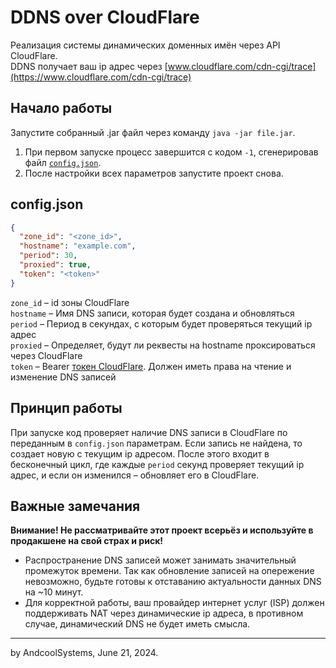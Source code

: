 # DDNS over CloudFlare
Реализация системы динамических доменных имён через API CloudFlare.  
DDNS получает ваш ip адрес через [www.cloudflare.com/cdn-cgi/trace](https://www.cloudflare.com/cdn-cgi/trace)

## Начало работы
Запустите собранный .jar файл через команду `java -jar file.jar`.  
1. При первом запуске процесс завершится с кодом `-1`, сгенерировав файл [`config.json`](https://github.com/Andcool-Systems/DDNS_over_CloudFlare#config.json).
2. После настройки всех параметров запустите проект снова.

## config.json
```json
{
  "zone_id": "<zone_id>",
  "hostname": "example.com",
  "period": 30,
  "proxied": true,
  "token": "<token>"
}
``` 
`zone_id` – id зоны CloudFlare  
`hostname` – Имя DNS записи, которая будет создана и обновляться  
`period` – Период в секундах, с которым будет проверяться текущий ip адрес  
`proxied` – Определяет, будут ли реквесты на hostname проксироваться через CloudFlare  
`token` – Bearer [токен CloudFlare](https://dash.cloudflare.com/profile/api-tokens). Должен иметь права на чтение и изменение DNS записей    

## Принцип работы
При запуске код проверяет наличие DNS записи в CloudFlare по переданным в `config.json` параметрам.
Если запись не найдена, то создает новую с текущим ip адресом. После этого входит в бесконечный цикл, где каждые `period` секунд
проверяет текущий ip адрес, и если он изменился – обновляет его в CloudFlare.

## Важные замечания
**Внимание! Не рассматривайте этот проект всерьёз и используйте в продакшене на свой страх и риск!**  
- Распространение DNS записей может занимать значительный промежуток времени. Так как обновление записей на опережение невозможно,
будьте готовы к отставанию актуальности данных DNS на ~10 минут.  
- Для корректной работы, ваш провайдер интернет услуг (ISP) должен поддерживать NAT через динамические ip адреса, в противном случае,
динамический DNS не будет иметь смысла.

---
by AndcoolSystems, June 21, 2024.
